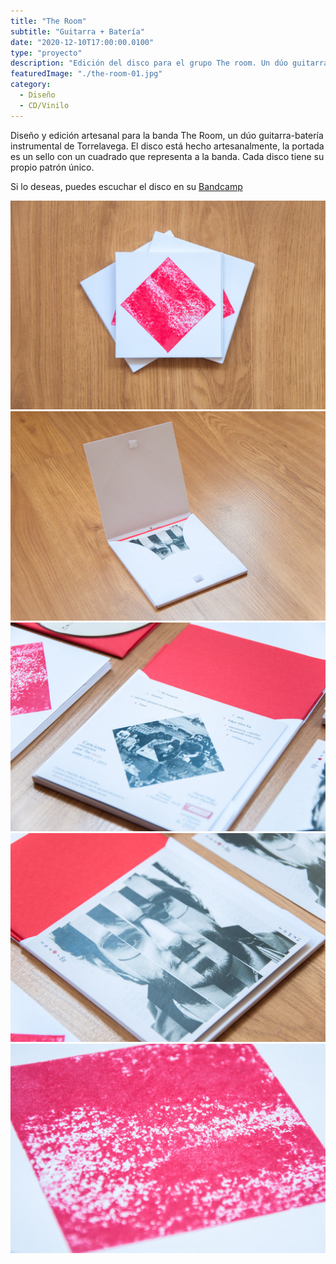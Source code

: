 ```yaml
---
title: "The Room"
subtitle: "Guitarra + Batería"
date: "2020-12-10T17:00:00.0100"
type: "proyecto"
description: "Edición del disco para el grupo The room. Un dúo guitarra-batería de Torrelavega."
featuredImage: "./the-room-01.jpg"
category:
  - Diseño
  - CD/Vinilo
---
```


Diseño y edición artesanal para la banda The Room, un dúo guitarra-batería instrumental de Torrelavega. El disco está hecho artesanalmente, la portada es un sello con un cuadrado que representa a la banda. Cada disco tiene su propio patrón único.

Si lo deseas, puedes escuchar el disco en su [Bandcamp](https://somostheroom.bandcamp.com/album/tom-s)

<div class="gallery-post__1-columns">
  <img src="./the-room-02.jpg" alt="Portada del disco 'Tomás!', de The Room" />
  <img src="./the-room-03.jpg" alt="Detalle del disco 'Tomás!', de The Room" />
  <img src="./the-room-04.jpg" alt="Detalle interior del disco 'Tomás!', de The Room" />
  <img src="./the-room-05.jpg" alt="Insert del disco 'Tomás!', de The Room" />
  <img src="./the-room-07.jpg" alt="Detalle del sello de la portada de 'Tomás!', de The Room" />
</div>
